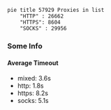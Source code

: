 
```mermaid
pie title 57929 Proxies in list
    "HTTP" : 26662
    "HTTPS": 8604
    "SOCKS" : 29956
```

### Some Info
#### Average Timeout

- mixed: 3.6s
- http: 1.8s
- https: 8.2s
- socks: 5.1s